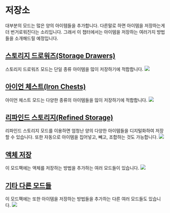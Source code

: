 # 저장소

대부분의 모드는 많은 양의 아이템들을 추가합니다. 다른말로 하면 아이템을 저장하는게 더 번거로워진다는 소리입니다. 그래서 이 챕터에서는 아이템을 저장하는 여러가지 방법들을 소개해드릴 예정입니다.

## [스토리지 드로워즈(Storage Drawers)](guide:storage_drawers)
스토리지 드로워즈 모드는 단일 종류 아이템을 많이 저장하기에 적합합니다.
![](/storage_drawers/half.png)


## [아이언 체스트(Iron Chests)](guide:iron_chests)
아이언 체스트 모드는 다양한 종류의 아이템들을 많이 저장하기에 적합합니다.
![](/iron_chests/main.png)

## [리파인드 스토리지(Refined Storage)](guide:refined_storage)
리파인드 스토리지 모드를 이용하면 엄청난 양의 다양한 아이템들을 디지털화하여 저장할 수 있습니다. 또한 자동으로 아이템을 집어넣고, 빼고, 조합하는 것도 가능합니다.
![](/refined\_storage/autocrafting/processing\_recipe.png)

## [액체 저장](guide:fluid)
이 모드팩에는 액체를 저장하는 방법을 추가하는 여러 모드들이 있습니다.
![](/fluid/portable_tank.png)

## [기타 다른 모드들](guide:other)
이 모드팩에는 또한 아이템을 저장하는 방법들을 추가하는 다른 여러 모드들도 있습니다.
![](/other/ender_chest.png)
